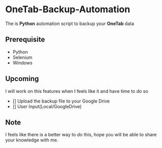 # OneTab-Backup-Automation

The is **Python** automation script to backup your **OneTab** data

## Prerequisite

- Python
- Selenium
- Windows

## Upcoming

I will work on this features when I feels like it and have time to do so

- [] Upload the backup file to your Google Drive
- [] User Input(Local/GoogleDrive)

## Note

I feels like there is a better way to do this, hope you will be able to share your knowledge with me.
